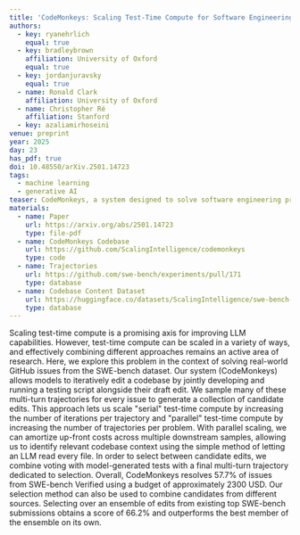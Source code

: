 ```yaml
---
title: 'CodeMonkeys: Scaling Test-Time Compute for Software Engineering'
authors:
  - key: ryanehrlich
    equal: true
  - key: bradleybrown
    affiliation: University of Oxford
    equal: true
  - key: jordanjuravsky
    equal: true
  - name: Ronald Clark
    affiliation: University of Oxford
  - name: Christopher Ré
    affiliation: Stanford
  - key: azaliamirhoseini
venue: preprint
year: 2025
day: 23
has_pdf: true
doi: 10.48550/arXiv.2501.14723
tags:
  - machine learning
  - generative AI
teaser: CodeMonkeys, a system designed to solve software engineering problems by scaling test time compute.
materials:
  - name: Paper
    url: https://arxiv.org/abs/2501.14723
    type: file-pdf
  - name: CodeMonkeys Codebase
    url: https://github.com/ScalingIntelligence/codemonkeys
    type: code
  - name: Trajectories
    url: https://github.com/swe-bench/experiments/pull/171
    type: database
  - name: Codebase Content Dataset
    url: https://huggingface.co/datasets/ScalingIntelligence/swe-bench-verified-codebase-content
    type: database
---
```

Scaling test-time compute is a promising axis for improving LLM capabilities.
However, test-time compute can be scaled in a variety of ways, and effectively combining different approaches remains an active area of research.
Here, we explore this problem in the context of solving real-world GitHub issues from the SWE-bench dataset.
Our system (CodeMonkeys) allows models to iteratively edit a codebase by jointly developing and running a testing script alongside their draft edit.
We sample many of these multi-turn trajectories for every issue to generate a collection of candidate edits.
This approach lets us scale "serial" test-time compute by increasing the number of iterations per trajectory and "parallel" test-time compute by increasing the number of trajectories per problem.
With parallel scaling, we can amortize up-front costs across multiple downstream samples, allowing us to identify relevant codebase context using the simple method of letting an LLM read every file.
In order to select between candidate edits, we combine voting with model-generated tests with a final multi-turn trajectory dedicated to selection.
Overall, CodeMonkeys resolves 57.7% of issues from SWE-bench Verified using a budget of approximately 2300 USD.
Our selection method can also be used to combine candidates from different sources. Selecting over an ensemble of edits from existing top SWE-bench submissions obtains a score of 66.2% and outperforms the best member of the ensemble on its own.
